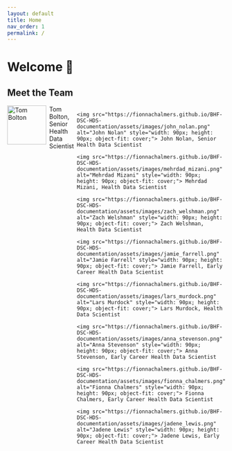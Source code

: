```yaml
---
layout: default
title: Home
nav_order: 1
permalink: /
---
```


# Welcome 👋

## Meet the Team

<div style="display: flex; gap: 7px;">
    <img src="https://fionnachalmers.github.io/BHF-DSC-HDS-documentation/assets/images/tom_bolton.png" alt="Tom Bolton" style="width: 90px; height: 90px; object-fit: cover;"> Tom Bolton, Senior Health Data Scientist
    
    <img src="https://fionnachalmers.github.io/BHF-DSC-HDS-documentation/assets/images/john_nolan.png" alt="John Nolan" style="width: 90px; height: 90px; object-fit: cover;"> John Nolan, Senior Health Data Scientist
    
    <img src="https://fionnachalmers.github.io/BHF-DSC-HDS-documentation/assets/images/mehrdad_mizani.png" alt="Mehrdad Mizani" style="width: 90px; height: 90px; object-fit: cover;"> Mehrdad Mizani, Health Data Scientist
    
    <img src="https://fionnachalmers.github.io/BHF-DSC-HDS-documentation/assets/images/zach_welshman.png" alt="Zach Welshman" style="width: 90px; height: 90px; object-fit: cover;"> Zach Welshman, Health Data Scientist
    
    <img src="https://fionnachalmers.github.io/BHF-DSC-HDS-documentation/assets/images/jamie_farrell.png" alt="Jamie Farrell" style="width: 90px; height: 90px; object-fit: cover;"> Jamie Farrell, Early Career Health Data Scientist
    
    <img src="https://fionnachalmers.github.io/BHF-DSC-HDS-documentation/assets/images/lars_murdock.png" alt="Lars Murdock" style="width: 90px; height: 90px; object-fit: cover;"> Lars Murdock, Health Data Scientist
    
    <img src="https://fionnachalmers.github.io/BHF-DSC-HDS-documentation/assets/images/anna_stevenson.png" alt="Anna Stevenson" style="width: 90px; height: 90px; object-fit: cover;"> Anna Stevenson, Early Career Health Data Scientist
    
    <img src="https://fionnachalmers.github.io/BHF-DSC-HDS-documentation/assets/images/fionna_chalmers.png" alt="Fionna Chalmers" style="width: 90px; height: 90px; object-fit: cover;"> Fionna Chalmers, Early Career Health Data Scientist
    
    <img src="https://fionnachalmers.github.io/BHF-DSC-HDS-documentation/assets/images/jadene_lewis.png" alt="Jadene Lewis" style="width: 90px; height: 90px; object-fit: cover;"> Jadene Lewis, Early Career Health Data Scientist
</div>
